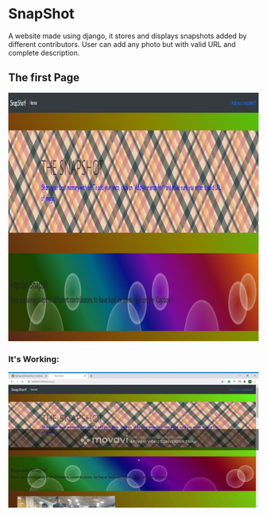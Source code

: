 # SnapShot
 A website made using django, it stores and displays snapshots added by different contributors.
 User can add any photo but with valid URL and complete description.
 <h2> The first Page </h2>
 <img src="first.png" height=500px width=617.6px>
 <h3> It's Working: </h3>
 
![ezgif com-video-to-gif](https://github.com/Spring-dot/SnapShot/blob/master/working.gif)

